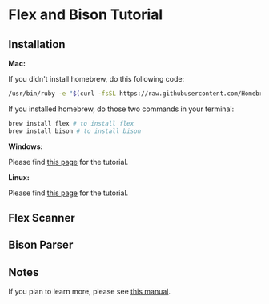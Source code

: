 # Flex and Bison Tutorial

## Installation
**Mac:**

If you didn't install homebrew, do this following code:
```bash
/usr/bin/ruby -e "$(curl -fsSL https://raw.githubusercontent.com/Homebrew/install/master/install)"
```
If you installed homebrew, do those two commands in your terminal:
```bash
brew install flex # to install flex
brew install bison # to install bison
```
**Windows:**

Please find [this page](https://samskalicky.wordpress.com/2014/01/25/tutorial-setting-up-flex-bison-on-windows/) for the tutorial.

**Linux:**

Please find [this page](https://ccm.net/faq/30635-how-to-install-flex-and-bison-under-ubuntu) for the tutorial.

## Flex Scanner

## Bison Parser

## Notes
If you plan to learn more, please see [this manual](http://web.iitd.ac.in/~sumeet/flex__bison.pdf).
